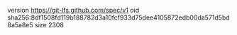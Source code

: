 version https://git-lfs.github.com/spec/v1
oid sha256:8df1508fd119b188782d3a10fcf933d75dee4105872edb00da571d5bd8a5a8e5
size 2308
